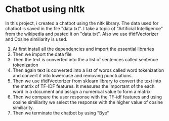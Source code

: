 # Chatbot using nltk

In this project, i created a chatbot using the nltk library. The data used for chatbot is saved in the file "data.txt". I take a topic of "Artificial Intelligence" from the wikipedia and pasted it on "data.txt". Also we use tfidfVectorizer and Cosine similiarity is used.

1. At first install all the dependencies and import the essential libraries
2. Then we import the data file
3. Then the text is converted into the a list of sentences called sentence tokenization
4. Then again text is converted into a list of words called word tokenization and convert it into lowercase and removing punctuations.
5. Then we use tfidfVectorizer from sklearn library to convert the text into the matrix of TF-IDF features. It measures the important of the each word in a document and assign a numerical value to form a matrix
6. Then we compare the user response with the TF-idf features and using cosine similiarity we select the response with the higher value of cosine similiarity.
7. Then we terminate the chatbot by using "Bye"

